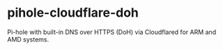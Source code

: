 # pihole-cloudflare-doh
Pi-hole with built-in DNS over HTTPS (DoH) via Cloudflared for ARM and AMD systems.
